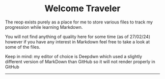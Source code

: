   <center>
  
  # Welcome Traveler
  
  </center>

The reop exists purely as a place for me to store various files to track my progression while learning Markdown.

You will not find anything of quality here for some time (as of 27/02/24) however if you have any interest in Markdown feel free to take a look at some of the files.

Keep in mind: my editor of choice is Deepdwn which used a slightly different version of MarkDown than GitHub so it will not render properly in GitHub

---
